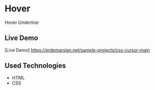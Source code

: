 # Hover

Hover Underline


## Live Demo

[Live Demo] https://erdemarslan.net/sample-projects/css-cursor-main

## Used Technologies 

+ HTML
+ CSS
